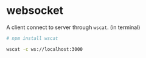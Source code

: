 # websocket

A client connect to server through `wscat`. (in terminal)
```bash
# npm install wscat

wscat -c ws://localhost:3000
```
